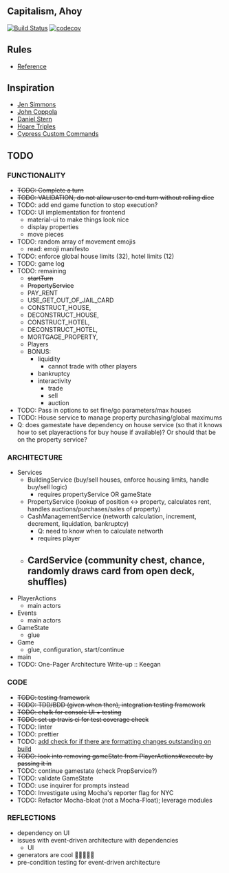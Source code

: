 ## Capitalism, Ahoy

[![Build Status](https://travis-ci.com/eginwong/capitalism-ahoy.svg?branch=master)](https://travis-ci.com/eginwong/capitalism-ahoy)
[![codecov](https://codecov.io/gh/eginwong/capitalism-ahoy/branch/master/graph/badge.svg)](https://codecov.io/gh/eginwong/capitalism-ahoy)

## Rules
- [Reference](https://www.hasbro.com/common/instruct/00009.pdf)

## Inspiration
- [Jen Simmons](https://codepen.io/jensimmons/pen/qRGRjO)
- [John Coppola](https://codepen.io/johnnycopes/pen/yzQyMp)
- [Daniel Stern](https://github.com/danielstern/science/blob/master/monopoly.json)
- [Hoare Triples](https://en.wikipedia.org/wiki/Hoare_logic)
- [Cypress Custom Commands](https://docs.cypress.io/api/cypress-api/custom-commands.html#Arguments)

## TODO
### FUNCTIONALITY
- ~~TODO: Complete a turn~~
- ~~TODO: VALIDATION, do not allow user to end turn without rolling dice~~
- TODO: add end game function to stop execution?
- TODO: UI implementation for frontend 
  - material-ui to make things look nice
  - display properties
  - move pieces
- TODO: random array of movement emojis
  - read: emoji manifesto
- TODO: enforce global house limits (32), hotel limits (12)
- TODO: game log
- TODO: remaining
  - ~~startTurn~~
  - ~~PropertyService~~
  - PAY_RENT
  - USE_GET_OUT_OF_JAIL_CARD
  - CONSTRUCT_HOUSE,
  - DECONSTRUCT_HOUSE,
  - CONSTRUCT_HOTEL,
  - DECONSTRUCT_HOTEL,
  - MORTGAGE_PROPERTY,
  - Players
  - BONUS:
    - liquidity
      - cannot trade with other players
    - bankruptcy
    - interactivity
      - trade
      - sell
      - auction
- TODO: Pass in options to set fine/go parameters/max houses
- TODO: House service to manage property purchasing/global maximums
- Q: does gamestate have dependency on house service (so that it knows how to set playeractions for buy house if available)? Or should that be on the property service?

### ARCHITECTURE
- Services
  - BuildingService (buy/sell houses, enforce housing limits, handle buy/sell logic)
    - requires propertyService OR gameState
  - PropertyService (lookup of position <-> property, calculates rent, handles auctions/purchases/sales of property)
  - CashManagementService (networth calculation, increment, decrement, liquidation, bankruptcy)
    - Q: need to know when to calculate networth
    - requires player
  - CardService (community chest, chance, randomly draws card from open deck, shuffles)
    - 
- PlayerActions
  - main actors
- Events
  - main actors
- GameState
  - glue
- Game
  - glue, configuration, start/continue
- main
- TODO: One-Pager Architecture Write-up :: Keegan


### CODE
- ~~TODO: testing framework~~
- ~~TODO: TDD/BDD (given when then), integration testing framework~~
- ~~TODO: chalk for console UI + testing~~
- ~~TODO: set up travis ci for test coverage check~~
- TODO: linter
- TODO: prettier
- TODO: [add check for if there are formatting changes outstanding on build](https://github.com/yyx990803/yorkie)
- ~~TODO: look into removing gameState from PlayerActions#execute by passing it in~~
- TODO: continue gamestate (check PropService?)
- TODO: validate GameState
- TODO: use inquirer for prompts instead
- TODO: Investigate using Mocha's reporter flag for NYC
- TODO: Refactor Mocha-bloat (not a Mocha-Float); leverage modules

### REFLECTIONS
- dependency on UI 
- issues with event-driven architecture with dependencies
  - UI
- generators are cool 🧐🧐🧐🧐🧐
- pre-condition testing for event-driven architecture
